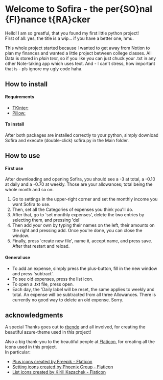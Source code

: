 # Welcome to Sofira - the per{SO}nal {FI}nance t{RA}cker

Hello! I am so greatful, that you found my first little python project!  
First of all: yes, the title is a wip... if you have a better one, hmu.  

This whole project started because I wanted to get away from Notion to plan my finances and wanted a little project between college classes.
All Data is stored in *plain text*, so if you like you can just chuck your .txt in any other Note-taking app which uses text.
And - I can't stress, how important that is - pls ignore my ugly code haha.

## How to install

#### Requirements
- [TKinter:](https://www.tutorialspoint.com/how-to-install-tkinter-in-python)
- [Pillow:](https://pillow.readthedocs.io/en/stable/installation/basic-installation.html)

#### To install
After both packages are installed correctly to your python, simply download Sofira and execute (double-click) sofira.py in the Main folder.

## How to use

#### First use
After downloading and opening Sofira, you should see a -3 at total, a -0.10 at daily and a -0.70 at weekly. 
Those are your allowances; total being the whole month and so on.

1.  Go to settings in the upper-right corner and set the monthly income you want Sofira to use.
2.  Then, set all the Categories of expenses you think you'll do.
3.  After that, go to 'set monthly expenses', delete the two entries by selecting them, and pressing 'del'
4.  Then add your own by typing their names on the left, their amounts on the right and pressing add. Once you're done, you can close the window.
6.  Finally, press 'create new file', name it, accept name, and press save. After that restart and reload.

#### General use
- To add an expense, simply press the plus-button, fill in the new window and press 'subtract'.
- To see old expenses, press the list icon.
- To open a .txt file, press open.
- Each day, the 'Daily label will be reset, the same applies to weekly and total. An expense will be subtracted from all three Allowances. There is currently no good way to delete an old expense. Sorry.

## acknowledgments

A special Thanks goes out to [rbende](https://github.com/rdbende/Azure-ttk-theme) and all involved, for creating the beautiful azure-theme used in this project!  

Also a big thank-you to the beautiful people at [Flaticon](https://www.flaticon.com/), for creating all the icons used in this project.  
In particular:
- <a href="https://www.flaticon.com/free-icons/plus" title="plus icons">Plus icons created by Freepik - Flaticon</a>
- <a href="https://www.flaticon.com/free-icons/setting" title="setting icons">Setting icons created by Phoenix Group - Flaticon</a>
- <a href="https://www.flaticon.com/free-icons/list" title="list icons">List icons created by Kirill Kazachek - Flaticon</a>
